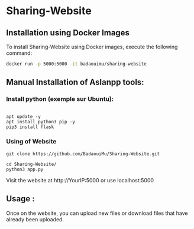 # Sharing-Website
## Installation using Docker Images
To install Sharing-Website using Docker images, execute the following command:


```bash
docker run -p 5000:5000 -it badaouimu/sharing-website
```

## Manual Installation of Aslanpp tools:  
### Install python (exemple sur Ubuntu): 
```

apt update -y
apt install python3 pip -y
pip3 install flask 
```
### Using of Website
```
git clone https://github.com/BadaouiMu/Sharing-Website.git

cd Sharing-Website/
python3 app.py
```
Visit the website at http://YourIP:5000 or use localhost:5000
## Usage : 
Once on the website, you can upload new files or download files that have already been uploaded.